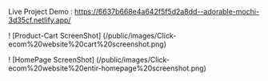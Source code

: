 Live Project Demo : https://6637b668e4a642f5f5d2a8dd--adorable-mochi-3d35cf.netlify.app/

!
[Product-Cart ScreenShot]
(/public/images/Click-ecom%20website%20cart%20screenshot.png)

!
[HomePage ScreenShot]
(/public/images/Click-ecom%20website%20entir-homepage%20screenshot.png)

